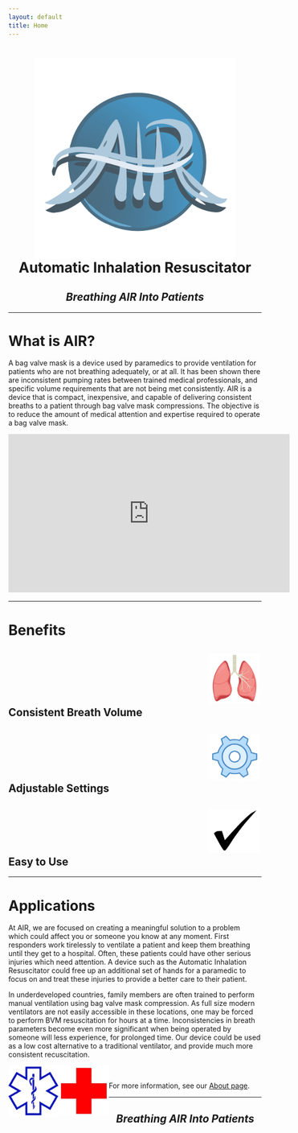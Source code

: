 ```yaml
---
layout: default
title: Home
---
```

<h1 align="center"><img src="/assets/img/air_logo.png" width="400" align="center"><br>Automatic Inhalation Resuscitator</h1>
<h2 align="center"><i>Breathing AIR Into Patients</i></h2>

<hr class="section">

# What is AIR?
A bag valve mask is a device used by paramedics to provide ventilation for patients who are not breathing adequately, or at all. It has been shown there are inconsistent pumping rates between trained medical professionals, and specific volume requirements that are not being met consistently. AIR is a device that is compact, inexpensive, and capable of delivering consistent breaths to a patient through bag valve mask compressions. The objective is to reduce the amount of medical attention and expertise required to operate a bag valve mask.

<p align="center">
  <iframe width="560" height="315" src="https://www.youtube.com/embed/0yB5J2ihjF8" frameborder="0" allow="accelerometer; autoplay; encrypted-media; gyroscope; picture-in-picture" allowfullscreen></iframe>
</p>

<hr class="section">

# Benefits

<h2 align="left"><img src="/assets/img/Lungs.png" style="padding-left:400px; padding-right:20px" width="100"> Consistent Breath Volume </h2>
<h2 align="left"><img src="/assets/img/Gear.png" style="padding-left:400px; padding-right:20px" width="100"> Adjustable Settings </h2>
<h2 align="left"><img src="/assets/img/Checkmark.png" style="padding-left:400px; padding-right:20px" width="100"> Easy to Use </h2>

<hr class="section">

# Applications

At AIR, we are focused on creating a meaningful solution to a problem which could affect you or someone you know at any moment. First responders work tirelessly to ventilate a patient and keep them breathing until they get to a hospital. Often, these patients could have other serious injuries which need attention. A device such as the Automatic Inhalation Resuscitator could free up an additional set of hands for a paramedic to focus on and treat these injuries to provide a better care to their patient.

In underdeveloped countries, family members are often trained to perform manual ventilation using bag valve mask compression. As full size modern ventilators are not easily accessible in these locations, one may be forced to perform BVM resuscitation for hours at a time. Inconsistencies in breath parameters become even more significant when being operated by someone will less experience, for prolonged time. Our device could be used as a low cost alternative to a traditional ventilator, and provide much more consistent recuscitation.

<img src="/assets/img/General_Paramedic_Logo.png" style="padding-left: 250 px" width="100" align="left"> <img src="/assets/img/Red_Cross.png" style="padding-left: 100 px" width="100" align="left">

&nbsp;

For more information, see our <a href="/about.html">About page</a>.

---

<h2 align="center"><i>Breathing AIR Into Patients</i></h2>

&nbsp;
